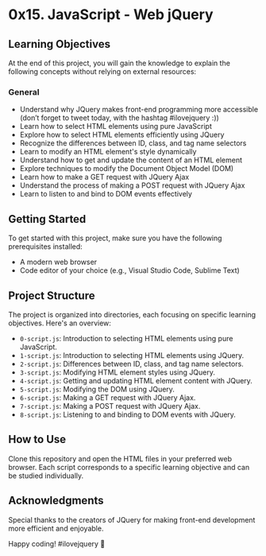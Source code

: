 # 0x15. JavaScript - Web jQuery

## Learning Objectives

At the end of this project, you will gain the knowledge to explain the following concepts without relying on external resources:

### General

- Understand why JQuery makes front-end programming more accessible (don’t forget to tweet today, with the hashtag #ilovejquery :))
- Learn how to select HTML elements using pure JavaScript
- Explore how to select HTML elements efficiently using JQuery
- Recognize the differences between ID, class, and tag name selectors
- Learn to modify an HTML element's style dynamically
- Understand how to get and update the content of an HTML element
- Explore techniques to modify the Document Object Model (DOM)
- Learn how to make a GET request with JQuery Ajax
- Understand the process of making a POST request with JQuery Ajax
- Learn to listen to and bind to DOM events effectively

## Getting Started

To get started with this project, make sure you have the following prerequisites installed:

- A modern web browser
- Code editor of your choice (e.g., Visual Studio Code, Sublime Text)

## Project Structure

The project is organized into directories, each focusing on specific learning objectives. Here's an overview:

- `0-script.js`: Introduction to selecting HTML elements using pure JavaScript.
- `1-script.js`: Introduction to selecting HTML elements using JQuery.
- `2-script.js`: Differences between ID, class, and tag name selectors.
- `3-script.js`: Modifying HTML element styles using JQuery.
- `4-script.js`: Getting and updating HTML element content with JQuery.
- `5-script.js`: Modifying the DOM using JQuery.
- `6-script.js`: Making a GET request with JQuery Ajax.
- `7-script.js`: Making a POST request with JQuery Ajax.
- `8-script.js`: Listening to and binding to DOM events with JQuery.

## How to Use

Clone this repository and open the HTML files in your preferred web browser. Each script corresponds to a specific learning objective and can be studied individually.

## Acknowledgments

Special thanks to the creators of JQuery for making front-end development more efficient and enjoyable.

Happy coding! #ilovejquery 💙

